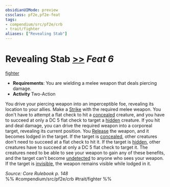 ```yaml
---
obsidianUIMode: preview
cssclass: pf2e,pf2e-feat
tags:
- compendium/src/pf2e/crb
- trait/fighter
aliases: ["Revealing Stab"]
---
```

# Revealing Stab  [>>](chapter-9-playing-the-game.md#Actions "Two-Action") *Feat 6*  
[fighter](Reference/Rules/Traits/fighter.md "Fighter Class Trait")  

- **Requirements**: You are wielding a melee weapon that deals piercing damage.
- **Activity** Two-Action

You drive your piercing weapon into an imperceptible foe, revealing its location to your allies. Make a [Strike](strike.md) with the required melee weapon. You don't have to attempt a flat check to hit a [concealed](conditions.md#Concealed) creature, and you have to succeed at only a DC 5 flat check to target a [hidden](conditions.md#Hidden) creature. If you hit and deal damage, you can drive the required weapon into a corporeal target, revealing its current position. You [Release](release.md) the weapon, and it becomes lodged in the target. If the target is [concealed](conditions.md#Concealed), other creatures don't need to succeed at a flat check to hit it. If the target is [hidden](conditions.md#Hidden), other creatures have to succeed at only a DC 5 flat check to target it. The creatures need to be able to see your weapon to gain any of these benefits, and the target can't become [undetected](conditions.md#Undetected) to anyone who sees your weapon. If the target is [invisible](conditions.md#Invisible), the weapon remains visible while lodged in it.

*Source: Core Rulebook p. 148*  
%% #compendium/src/pf2e/crb #trait/fighter %%